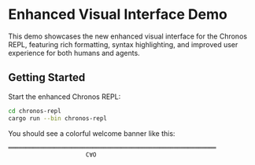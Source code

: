 # Enhanced Visual Interface Demo

This demo showcases the new enhanced visual interface for the Chronos REPL, featuring rich formatting, syntax highlighting, and improved user experience for both humans and agents.

## Getting Started

Start the enhanced Chronos REPL:
```bash
cd chronos-repl
cargo run --bin chronos-repl
```

You should see a colorful welcome banner like this:

```
═══════════════════════════════════════════════════════════
                      C∀O
